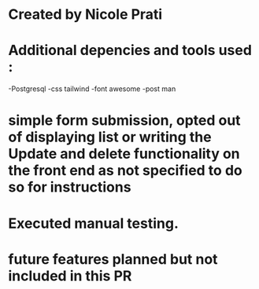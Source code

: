 #  Created by Nicole Prati 

# Additional depencies and tools used :

-Postgresql 
-css tailwind
-font awesome 
-post man

# simple form submission, opted out of displaying list or writing the Update and delete functionality on the front end as not specified to do so for instructions 

# Executed manual testing. 
# future features planned but not included in this PR


